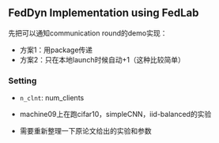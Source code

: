 ## FedDyn Implementation using FedLab

先把可以通知communication round的demo实现：

- 方案1：用package传递
- 方案2：只在本地launch时候自动+1（这种比较简单）





### Setting

- ``n_clnt``: num_clients





- machine09上在跑cifar10，simpleCNN，iid-balanced的实验
- 需要重新整理一下原论文给出的实验和参数

